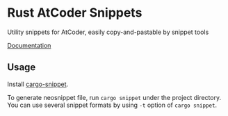 # Rust AtCoder Snippets

Utility snippets for AtCoder, easily copy-and-pastable by snippet tools

[Documentation](https://yoshrc.github.io/rust-atcoder-snippets/)

## Usage

Install [cargo-snippet](https://github.com/hatoo/cargo-snippet).

To generate neosnippet file, run `cargo snippet` under the project directory. You can use several snippet formats by using `-t` option of `cargo snippet`.
